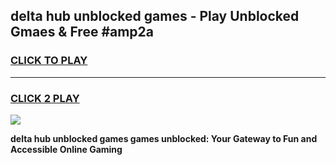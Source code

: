 
## delta hub unblocked games - Play Unblocked Gmaes & Free #amp2a
<h3>
<a href="https://news.freeplayer.one?title=delta_hub_unblocked_games&ref=03M">CLICK TO PLAY</a></h3>
<hr>

<h3>
<a href="https://news.freeplayer.one?title=delta_hub_unblocked_games&ref=03M">CLICK 2 PLAY</a>
  
</h3>

<a href="https://news.freeplayer.one?title=delta_hub_unblocked_games&ref=03M"><img src="https://clearcache.store/games.png"></a>


**delta hub unblocked games games unblocked: Your Gateway to Fun and Accessible Online Gaming**
